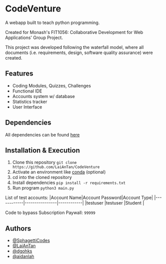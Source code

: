 # CodeVenture

A webapp built to teach python programming.

Created for Monash's FIT1056: Collaborative Development for Web Applications' Group Project.

This project was developed following the waterfall model, where all documents
(i.e. requirements, design, software quality assurance) were created.

## Features
- Coding Modules, Quizzes, Challenges
- Functional IDE
- Accounts system w/ database
- Statistics tracker
- User Interface

## Dependencies

All dependencies can be found [here](requirements.txt)

## Installation & Execution

1. Clone this repository ```git clone https://github.com/LaiAnTan/CodeVenture```
2. Activate an environment like [conda](https://docs.conda.io/en/latest/) (optional)
3. cd into the cloned repository
4. Install dependencies ```pip install -r requirements.txt```
5. Run program ```python3 main.py```

List of test accounts:
|Account Name|Account Password|Account Type|
|------------|----------------|------------|
|testuser    |testuser        |Student     |

Code to bypass Subscription Paywall: ```99999```

## Authors
- [@SphagettiCodes](https://github.com/SpaghettiCodes)
- [@LaiAnTan](https://github.com/LaiAnTan)
- [@dgohks](https://github.com/dgohks)
- [@aidanlah](https://github.com/aidanlah)

